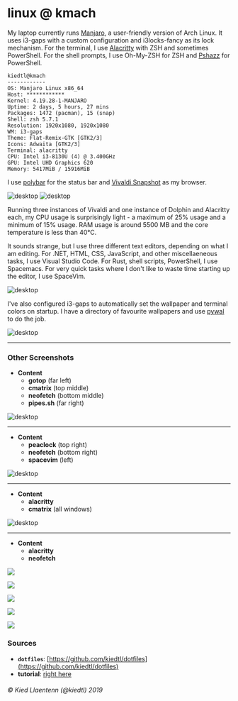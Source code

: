 # linux @ kmach

My laptop currently runs [Manjaro](https://manjaro.org), a user-friendly version of Arch Linux. It uses i3-gaps with a custom configuration and i3locks-fancy as its lock mechanism. For the terminal, I use [Alacritty](https://github.com/jwilm/alacritty) with ZSH and sometimes PowerShell. For the shell prompts, I use Oh-My-ZSH for ZSH and [Pshazz](https://github.com/lukesampson/pshazz) for PowerShell.

```
kiedtl@kmach
------------
OS: Manjaro Linux x86_64
Host: ************
Kernel: 4.19.28-1-MANJARO
Uptime: 2 days, 5 hours, 27 mins
Packages: 1472 (pacman), 15 (snap)
Shell: zsh 5.7.1
Resolution: 1920x1080, 1920x1080
WM: i3-gaps
Theme: Flat-Remix-GTK [GTK2/3]
Icons: Adwaita [GTK2/3]
Terminal: alacritty
CPU: Intel i3-8130U (4) @ 3.400GHz
GPU: Intel UHD Graphics 620
Memory: 5417MiB / 15916MiB
```

I use [polybar](https://polybar.github.io) for the status bar and [Vivaldi Snapshot](https://vivaldi.com) as my browser.

<picture>
  <source srcset="/images/linux.webp" type="image/webp">
  <source srcset="/images/linux.jpg" type="image/png">
  <img src="/images/linux.jpg" alt="desktop">
</picture>

<picture>
  <source srcset="/images/vivaldi-scr.webp" type="image/webp">
  <source srcset="/images/vivaldi-scr.jpg" type="image/png">
  <img src="/images/vivaldi-scr.jpg" alt="desktop">
</picture>

Running three instances of Vivaldi and one instance of Dolphin and Alacritty each, my CPU usage is surprisingly light - a maximum of 25% usage and a minimum of 15% usage. RAM usage is around 5500 MB and the core temperature is less than 40&#176;C.

It sounds strange, but I use three different text editors, depending on what I am editing. For .NET, HTML, CSS, JavaScript, and other miscellaeneous tasks, I use Visual Studio Code. For Rust, shell scripts, PowerShell, I use Spacemacs. For very quick tasks where I don't like to waste time starting up the editor, I use SpaceVim.

<picture>
  <source srcset="/images/screenshot-editors-1.webp" type="image/webp">
  <source srcset="/images/screenshot-editors-1.jpg" type="image/png">
  <img src="/images/screenshot-editors-1.jpg" alt="desktop">
</picture>

I've also configured i3-gaps to automatically set the wallpaper and terminal colors on startup. I have a directory of favourite wallpapers and use [pywal](https://github.com/dylanaraps/pywal) to do the job.

<picture>
  <source srcset="/images/screenshot-laptop-3.webp" type="image/webp">
  <source srcset="/images/screenshot-laptop-3.jpg" type="image/png">
  <img src="/images/screenshot-laptop-3.jpg" alt="desktop">
</picture>

---

### Other Screenshots

- **Content**
    - **gotop** (far left)
    - **cmatrix** (top middle)
    - **neofetch** (bottom middle)
    - **pipes.sh** (far right)

<picture>
  <source srcset="/images/screenshot-laptop-1.webp" type="image/webp">
  <source srcset="/images/screenshot-laptop-1.png" type="image/png">
  <img src="/images/screenshot-laptop-1.png" alt="desktop">
</picture>

---

- **Content**
    - **peaclock** (top right)
    - **neofetch** (bottom right)
    - **spacevim** (left)

<picture>
  <source srcset="/images/screenshot-laptop-2.webp" type="image/webp">
  <source srcset="/images/screenshot-laptop-2.png" type="image/png">
  <img src="/images/screenshot-laptop-2.png" alt="desktop">
</picture>

---

- **Content**
    - **alacritty**
    - **cmatrix** (all windows)
    
<picture>
  <source srcset="/images/screenshot-laptop-4.webp" type="image/webp">
  <source srcset="/images/screenshot-laptop-4.jpg" type="image/png">
  <img src="/images/screenshot-laptop-4.jpg" alt="desktop">
</picture>

---

- **Content**
    - **alacritty**
    - **neofetch**

![](https://user-images.githubusercontent.com/32681240/54638932-96470d00-4a62-11e9-8ea3-65d2fcafa72e.jpg)

![](https://user-images.githubusercontent.com/32681240/54639089-ed4ce200-4a62-11e9-8fed-0e91083718dd.jpg)

![](https://user-images.githubusercontent.com/32681240/54638592-cc37c180-4a61-11e9-88d6-d682bb32e8ff.jpg)

![](https://user-images.githubusercontent.com/32681240/54638826-41a39200-4a62-11e9-8e19-2319567c41f3.jpg)

![](https://user-images.githubusercontent.com/32681240/54639036-ce4e5000-4a62-11e9-9ad9-216674d05863.jpg)


### Sources
- **`dotfiles`**: [https://github.com/kiedtl/dotfiles](https://github.com/kiedtl/dotfiles)
- **tutorial**: [right here](http://kiedtl.surge.sh/blog/006-dynamic-i3-config)

###### &#xA9; Kied Llaentenn (@kiedtl) 2019

